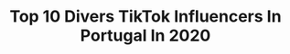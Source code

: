 ---
title: Top 10 Divers TikTok Influencers In Portugal In 2020
description: >-
  Find top divers TikTok influencers in Portugal in 2020. Most popular hashtags: #dance #comedia #foryou #portugal.
platform: TikTok
hits: 9
text_top: See the top-rated TikTok influencers on inBeat.
text_bottom: Our platform holds 9 TikTok influencers like this in Portugal for you to work with.
profiles:
  - username: "sandrineme"
    fullname: >-
      sandrineme
    bio: >-
      Happy🇵🇹🌻100% de pura diversão 😉#UnitedFamilyTT🌟Obrigada pela visita♥️
    location: "Portugal"
    followers: 10800
    engagement: 846
    commentsToLikes: 0.134310
    id: ckcvizg39w9q90j232hkaovpk
    verified: false
    hashtags: "#dueto, #gratidao, #unitedfamillytt, #reagir"
  - username: "dalilacol"
    fullname: >-
      Dalila Colaço
    bio: >-
      🍀TIK TOK por diversão🍀
    location: "Portugal"
    followers: 11000
    engagement: 353
    commentsToLikes: 0.054814
    id: ckbw64urcyb6h0j235twvi38h
    verified: false
    hashtags: "#foryou, #comedia, #foryoupage, #paravoce"
  - username: "dannyfabi"
    fullname: >-
      Danny&faby
    bio: >-
      Pura diversão, nós segue no YouTube , Facebook , instagram.
    location: "Portugal"
    followers: 12400
    engagement: 657
    commentsToLikes: 0.028289
    id: ck9npgov0yuaa0j78rvbp7rvs
    verified: false
    hashtags: "#dueto, #canelita, #capadoalbum, #foryou"
  - username: "emilysanches_"
    fullname: >-
      Emily Sanches
    bio: >-
      🇧🇷 🇵🇹
    location: "Portugal"
    followers: 133700
    engagement: 1106
    commentsToLikes: 0.010094
    id: cka0uj5squi6k0i78iau4zuig
    verified: false
    hashtags: "#risos, #fun, #divers, #portugal"
  - username: "julia.vieira.r"
    fullname: >-
      Julia Vieira
    bio: >-
      bem vindo a um perfil nada a ver 🤪 ah e eu gosto de criar músicas
    location: "Portugal"
    followers: 46100
    engagement: 1104
    commentsToLikes: 0.015888
    id: ckdhtnews33c50j23r6ltcar5
    verified: false
    hashtags: "#lisboa, #summer, #ex, #storytime"
  - username: "kapinhaoficial"
    fullname: >-
      Kapinha
    bio: >-
      Actor🎭TV Host📺Singer🎤 Thank you ❤️ 460k 🙏🏼 Next 465k😘 • 🤩MY CHALLENGE👇🏼
    location: "Portugal"
    followers: 460500
    engagement: 1286
    commentsToLikes: 0.013395
    id: ck9glci1knl150j78kmvzjgzr
    verified: false
    hashtags: "#makeup, #couple, #comedia, #spooky"
  - username: "filipacarregal"
    fullname: >-
      Filipa Carregal
    bio: >-
      Meta 25K🖤🌗 19 yrs🍀 Portugal🇵🇹❤️ 🔥Instagram: wtv_filipah🔥
    location: "Portugal"
    followers: 20300
    engagement: 1557
    commentsToLikes: 0.006565
    id: ckcpspcijn36d0j23rv60dhsu
    verified: false
    hashtags: "#brilho, #amor, #brasil, #couplegoals"
  - username: "trainermiguel24"
    fullname: >-
      Sérgio Miguel Melo
    bio: >-
      
    location: "Portugal"
    followers: 78900
    engagement: 327
    commentsToLikes: 0.011355
    id: ck9feix4tt6kr0j78wnl46uk0
    verified: false
    hashtags: "#tiktokchallenge, #business, #funny, #challenge"
  - username: "marianaoribeiro"
    fullname: >-
      Mariana Ribeiro
    bio: >-
      — A minha vida em Barcelona — Porto - Barcelona 🇪🇸 YouTube 👇🏽
    location: "Portugal"
    followers: 52100
    engagement: 1028
    commentsToLikes: 0.011052
    id: ckb9e5pl01p280j239ln47un2
    verified: false
    hashtags: "#barcelona, #dicasdemarketing, #barcelonaspain, #influenciadordigital"
---
